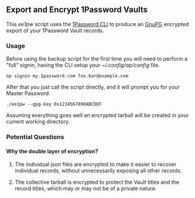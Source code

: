 ## Export and Encrypt 1Password Vaults

This _ee1pw_ script uses the [1Password CLI][1] to produce an
[GnuPG][2] encrypted export of your 1Password Vault records.

### Usage

Before using the backup script for the first time you will need to
perform a "full" signin, having the CLI setup your _~/.config/op/config_ file.

```
op signin my.1password.com foo.bar@example.com
```

After that you just call the script directly, and it will prompt you
for your Master Password.

```
./ee1pw --gpg-key 0x1234567890ABCDEF
```

Assuming everything goes well an encrypted tarball will be created in
your current working directory.


### Potential Questions

#### Why the double layer of encryption?

1. The individual json files are encrypted to make it easier to
   recover individual records, without unnecessarily exposing all
   other records.

2. The collective tarball is encrypted to protect the Vault titles and
   the record titles, which may or may not be of a private nature.


[1]: https://1password.com/downloads/command-line/
[2]: https://gnupg.org/
